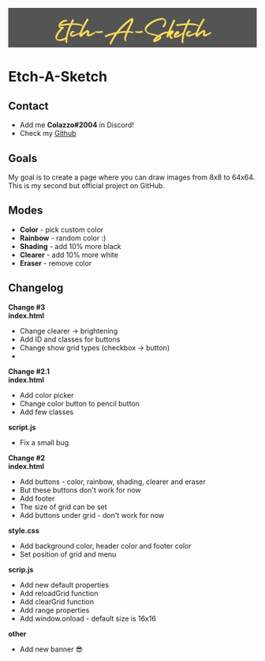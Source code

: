 ![Etch-A-Sketch made by Kacper](docs/Etch-A-Sketch.png)

# Etch-A-Sketch

## Contact

* Add me **Colazzo#2004** in Discord!
* Check my [Github](https://github.com/K4cper4)

## Goals

My goal is to create a page where you can draw images from 8x8 to 64x64. This is my second but official project on GitHub.

## Modes

* **Color** - pick custom color
* **Rainbow** - random color :)
* **Shading** - add 10% more black
* **Clearer** - add 10% more white
* **Eraser** - remove color

## Changelog

**Change #3** </br>
**index.html**
* Change clearer -> brightening
* Add ID and classes for buttons
* Change show grid types (checkbox -> button)
* 

**Change #2.1** </br>
**index.html**
* Add color picker
* Change color button to pencil button
* Add few classes

**script.js**
* Fix a small bug


**Change #2** </br>
**index.html**
* Add buttons - color, rainbow, shading, clearer and eraser
* But these buttons don't work for now
* Add footer
* The size of grid can be set
* Add buttons under grid - don't work for now

**style.css**
* Add background color, header color and footer color
* Set position of grid and menu

**scrip.js**
* Add new default properties
* Add reloadGrid function
* Add clearGrid function
* Add range properties
* Add window.onload - default size is 16x16

**other**
* Add new banner :sunglasses: